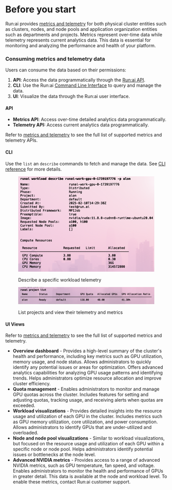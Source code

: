 # Before you start

Run:ai provides [metrics and telemetry](metrics-api.md) for both physical cluster entities such as clusters, nodes, and node pools and application organization entities such as departments and projects. Metrics represent over-time data while telemetry represents current analytics data. This data is essential for monitoring and analyzing the performance and health of your platform.

### Consuming metrics and telemetry data

Users can consume the data based on their permissions:

1. **API**: Access the data programmatically through the [Run:ai API](../api-reference/admin-rest-api/overview.md).
2. **CLI**: Use the Run:ai [Command Line Interface](../cli-reference/) to query and manage the data.
3. **UI**: Visualize the data through the Run:ai user interface.

#### **API**

* **Metrics API**: Access over-time detailed analytics data programmatically.
* **Telemetry API:** Access current analytics data programmatically.&#x20;

Refer to [metrics and telemetry](metrics-api.md) to see the full list of supported metrics and telemetry APIs.

#### **CLI**

Use the `list` an `describe` commands to fetch and manage the data. See [CLI reference](../cli-reference/new-cli/runai.md) for more details.

<figure><img src="../.gitbook/assets/2025-02-10_16-33-31.png" alt=""><figcaption><p>Describe a specific workload telemetry</p></figcaption></figure>



<figure><img src="../.gitbook/assets/2025-02-10_16-33-12.png" alt=""><figcaption><p>List projects and view their telemetry and metrics</p></figcaption></figure>

#### **UI Views**

Refer to [metrics and telemetry](metrics-api.md) to see the full list of supported metrics and telemetry.

* **Overview dashboard** - Provides a high-level summary of the cluster's health and performance, including key metrics such as GPU utilization, memory usage, and node status. Allows administrators to quickly identify any potential issues or areas for optimization. Offers advanced analytics capabilities for analyzing GPU usage patterns and identifying trends. Helps administrators optimize resource allocation and improve cluster efficiency.
* **Quota management** - Enables administrators to monitor and manage GPU quotas across the cluster. Includes features for setting and adjusting quotas, tracking usage, and receiving alerts when quotas are exceeded.
* **Workload visualizations** - Provides detailed insights into the resource usage and utilization of each GPU in the cluster. Includes metrics such as GPU memory utilization, core utilization, and power consumption. Allows administrators to identify GPUs that are under-utilized and overloaded.
* **Node and node pool visualizations** - Similar to workload visualizations, but focused on the resource usage and utilization of each GPU within a specific node or node pool. Helps administrators identify potential issues or bottlenecks at the node level.
* **Advanced NVIDIA metrics** - Provides access to a range of advanced NVIDIA metrics, such as GPU temperature, fan speed, and voltage. Enables administrators to monitor the health and performance of GPUs in greater detail. This data is available at the node and workload level. To enable these metrics, contact Run:ai customer support.
